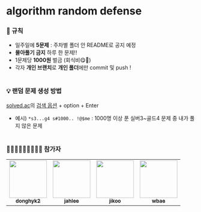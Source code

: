 # algorithm random defense


### 📌  규칙
- 일주일에 **5문제** : 주차별 폴더 안 README로 공지 예정
- **몰아풀기 금지** 하루 한 문제!!
- 1문제당 **1000원** 벌금 (회식비😋🍻)
- 각자 **개인 브랜치**로 **개인 폴더**에만 commit 및 push !
<br><br>

### 💡  랜덤 문제 생성 방법
<a href="https://solved.ac/ko">solved.ac</a>의 <a href="https://solved.ac/search">검색 옵션</a> + option + Enter
- 예시) `*s3...g4 s#1000.. !@$me` : 1000명 이상 푼 실버3~골드4 문제 중 내가 풀지 않은 문제
<br><br>

### 👨🏻‍💻🧑🏻‍💻👩🏻‍💻  참가자
<table>
  <tr>
    <td align="center"><a href="https://github.com/donghyun1998"><img src="https://avatars.githubusercontent.com/u/81581828?v=4?s=100" width="100px;" alt=""/><br /><sub><b>donghyk2</b></sub></a><br /></td>
    <td align="center"><a href="https://github.com/SONGS4RI"><img src="https://avatars.githubusercontent.com/u/100538007?v=4?s=100" width="100px;" alt=""/><br /><sub><b>jahlee</b></sub></a><br /></td>
    <td align="center"><a href="https://github.com/noeyiz"><img src="https://avatars.githubusercontent.com/u/116897060?v=4?s=100" width="100px;" alt=""/><br /><sub><b>jikoo</b></sub></a><br /></td>
    <td align="center"><a href="https://github.com/rsursu0"><img src="https://avatars.githubusercontent.com/u/92084847?v=4" width="100px;" alt=""/><br /><sub><b>wbae</b></sub></a><br /></td>
  </tr>
  

</table>
